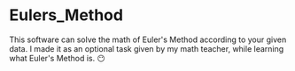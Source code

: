 # Eulers_Method
This software can solve the math of Euler's Method according to your given data. I made it as an optional task given by my math teacher, while learning what Euler's Method is. 😶
